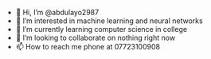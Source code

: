 - 👋 Hi, I’m @abdulayo2987
- 👀 I’m interested in machine learning and neural networks
- 🌱 I’m currently learning computer science in college
- 💞️ I’m looking to collaborate on nothing right now
- 📫 How to reach me phone at 07723100908

<!---
abdulayo2987/abdulayo2987 is a ✨ special ✨ repository because its `README.md` (this file) appears on your GitHub profile.
You can click the Preview link to take a look at your changes.
--->

